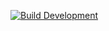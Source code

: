 [![Build Development](https://github.com/mdnb-boss/yuri-veiculos-api-tests/actions/workflows/build.yml/badge.svg)](https://github.com/mdnb-boss/yuri-veiculos-api-tests/actions/workflows/build.yml)
